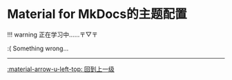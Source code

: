 # Material for MkDocs的主题配置

!!! warning
    正在学习中……〒▽〒

<link rel="stylesheet" href="../../../../../css/index_styles.css">
<div class="center-container">
  <!-- <h1>Home</h1> -->
  <state>:( </state>
  <text> Something wrong...</text>
</div>

---

[:material-arrow-u-left-top: 回到上一级](./index.md)